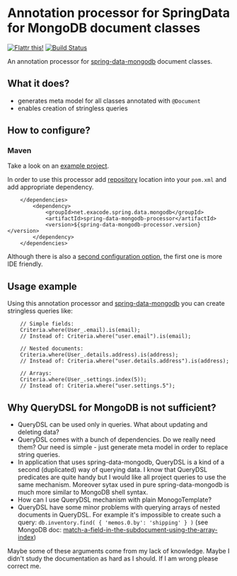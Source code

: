 Annotation processor for SpringData for MongoDB document classes
================================================================

[![Flattr this!](https://api.flattr.com/button/flattr-badge-large.png)](https://flattr.com/submit/auto?user_id=exacode&url=https://github.com/exacode/spring-data-mongodb-processor&tags=spring,spring-data,mongodb,java,code,github&category=software) 
[![Build Status](https://travis-ci.org/exacode/spring-data-mongodb-processor.png?branch=master)](https://travis-ci.org/exacode/spring-data-mongodb-processor)

An annotation processor for [spring-data-mongodb](http://www.springsource.org/spring-data/mongodb) document classes. 


What it does?
-------------

- generates meta model for all classes annotated with `@Document`
- enables creation of stringless queries


How to configure?
-----------------

### Maven

Take a look on an [example project](https://github.com/mendlik/spring-data-mongodb-processor/blob/master/spring-data-mongodb-processor-example/pom.xml#L61).

In order to use this processor add [repository](http://github.com/exacode/mvn-repo) location into your `pom.xml` 
and add appropriate dependency.

		</dependencies>
			<dependency>
				<groupId>net.exacode.spring.data.mongodb</groupId>
				<artifactId>spring-data-mongodb-processor</artifactId>
				<version>${spring-data-mongodb-processor.version}</version>
			</dependency>
		</dependencies>


Although there is also a [second configuration option](https://github.com/mendlik/spring-data-mongodb-processor/blob/master/spring-data-mongodb-processor-example/pom2.xml#L89), the first one is more IDE friendly.


Usage example
-------------

Using this annotation processor and [spring-data-mongodb](http://www.springsource.org/spring-data/mongodb) you can create stringless queries like:

		// Simple fields:		
		Criteria.where(User_.email).is(email);
		// Instead of: Criteria.where("user.email").is(email);

		// Nested documents:	
		Criteria.where(User_.details.address).is(address);
		// Instead of: Criteria.where("user.details.address").is(address);

		// Arrays:	
		Criteria.where(User_.settings.index(5));
		// Instead of: Criteria.where("user.settings.5");


Why QueryDSL for MongoDB is not sufficient? 
-------------------------------------------
- QueryDSL can be used only in queries. What about updating and deleting data?
- QueryDSL comes with a bunch of dependencies. Do we really need them? Our need is simple - just generate meta model in order to replace string queries.
- In application that uses spring-data-mongodb, QueryDSL is a kind of a second (duplicated) way of querying data. I know that QueryDSL predicates are quite handy but I would like all project queries to use the same mechanism. Moreover sytax used in pure spring-data-mongodb is much more similar to MongoDB shell syntax.
- How can I use QueryDSL mechanism with plain MonogoTemplate?
- QueryDSL have some minor problems with querying arrays of nested documents in QueryDSL. For example it's impossible to create such a query: `db.inventory.find( { 'memos.0.by': 'shipping' } )` (see MongoDB doc: [match-a-field-in-the-subdocument-using-the-array-index](http://docs.mongodb.org/manual/tutorial/query-documents/#match-a-field-in-the-subdocument-using-the-array-index))

Maybe some of these arguments come from my lack of knowledge. Maybe I didn't study the documentation as hard as I should. If I am wrong please correct me.
